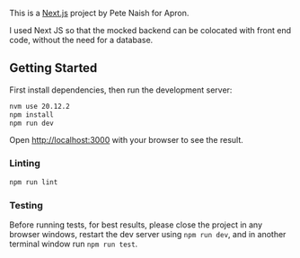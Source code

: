 This is a [Next.js](https://nextjs.org/) project by Pete Naish for Apron.

I used Next JS so that the mocked backend can be colocated with front end code, without the need for a database.

## Getting Started

First install dependencies, then run the development server:

```bash
nvm use 20.12.2
npm install
npm run dev

```

Open [http://localhost:3000](http://localhost:3000) with your browser to see the result.

### Linting

```bash
npm run lint
```

### Testing

Before running tests, for best results, please close the project in any browser windows, restart the dev server using `npm run dev`, and in another terminal window run `npm run test`.
